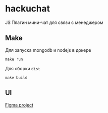 # hackuchat
JS Плагин мини-чат для связи с менеджером

## Make

Для запуска mongodb и nodejs в докере
```
make run
```

Для сборки `dist`
```
make build
```

## UI
[Figma project](https://www.figma.com/file/0LNKlUK1FPE2RcEUNpYRJS/hakuchat?node-id=0%3A1)
